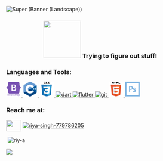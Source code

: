 ![Super (Banner (Landscape))](https://user-images.githubusercontent.com/91636803/179371212-94e9efd9-7a6d-4c51-b9c2-3672e2eae2fd.jpg)

<h3 align="center"><img src="https://user-images.githubusercontent.com/91636803/179371004-694c3498-9cae-461d-8ec3-05b199d16af4.gif" width="100" height="100"> Trying to figure out stuff! </h1>

<h3 align="left">Languages and Tools:</h3>
<p align="left"> <a href="https://getbootstrap.com" target="_blank" rel="noreferrer"> <img src="https://raw.githubusercontent.com/devicons/devicon/master/icons/bootstrap/bootstrap-plain-wordmark.svg" alt="bootstrap" width="40" height="40"/> </a> <a href="https://www.w3schools.com/cpp/" target="_blank" rel="noreferrer"> <img src="https://raw.githubusercontent.com/devicons/devicon/master/icons/cplusplus/cplusplus-original.svg" alt="cplusplus" width="40" height="40"/> </a> <a href="https://www.w3schools.com/css/" target="_blank" rel="noreferrer"> <img src="https://raw.githubusercontent.com/devicons/devicon/master/icons/css3/css3-original-wordmark.svg" alt="css3" width="40" height="40"/> </a> <a href="https://dart.dev" target="_blank" rel="noreferrer"> <img src="https://www.vectorlogo.zone/logos/dartlang/dartlang-icon.svg" alt="dart" width="40" height="40"/> </a> <a href="https://flutter.dev" target="_blank" rel="noreferrer"> <img src="https://www.vectorlogo.zone/logos/flutterio/flutterio-icon.svg" alt="flutter" width="40" height="40"/> </a> <a href="https://git-scm.com/" target="_blank" rel="noreferrer"> <img src="https://www.vectorlogo.zone/logos/git-scm/git-scm-icon.svg" alt="git" width="40" height="40"/> </a> <a href="https://www.w3.org/html/" target="_blank" rel="noreferrer"> <img src="https://raw.githubusercontent.com/devicons/devicon/master/icons/html5/html5-original-wordmark.svg" alt="html5" width="40" height="40"/> </a> <a href="https://www.photoshop.com/en" target="_blank" rel="noreferrer"> <img src="https://raw.githubusercontent.com/devicons/devicon/master/icons/photoshop/photoshop-line.svg" alt="photoshop" width="40" height="40"/> </a> </p>

<h3 align="left">Reach me at:</h3>
<p align="left">
<a href="mailto:riyasingh6392@gmail.com?" target="blank"><img align="center" src="https://user-images.githubusercontent.com/78693959/179521570-5f22e77c-6a35-4fa9-9e3a-5c09ba16db03.png" height="30" width="40"
/></a>
<a href="https://linkedin.com/in/riya-singh-779786205" target="blank"><img align="center" src="https://raw.githubusercontent.com/rahuldkjain/github-profile-readme-generator/master/src/images/icons/Social/linked-in-alt.svg" alt="riya-singh-779786205" height="30" width="40" /></a>

</p>


<p>&nbsp;<img align="center" src="https://github-readme-stats.vercel.app/api?username=riy-a&count_private=true&show_icons=true&theme=radical" alt="riy-a" /></p>

<p><img align="center" src="https://github-readme-streak-stats.herokuapp.com?user=riy-a&theme=dark" /></p>

